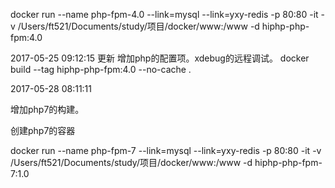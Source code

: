 docker run --name php-fpm-4.0 --link=mysql --link=yxy-redis -p 80:80 -it -v /Users/ft521/Documents/study/项目/docker/www:/www -d hiphp-php-fpm:4.0


2017-05-25 09:12:15 更新
增加php的配置项。xdebug的远程调试。
docker build --tag hiphp-php-fpm:4.0 --no-cache  .


2017-05-28 08:11:11

增加php7的构建。

创建php7的容器

docker run --name php-fpm-7 --link=mysql --link=yxy-redis -p 80:80 -it -v /Users/ft521/Documents/study/项目/docker/www:/www -d hiphp-php-fpm-7:1.0


